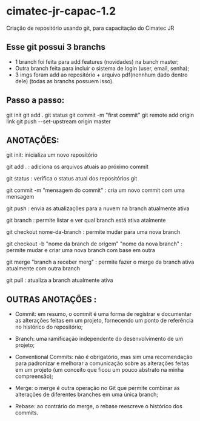 # cimatec-jr-capac-1.2
Criação de repositório usando git, para capacitação do Cimatec JR

## Esse git possui 3 branchs
* 1 branch foi feita para add features (novidades) na banch master;
* Outra branch feita para incluir o sistema de login (user, email, senha);
* 3 imgs foram add ao repositório + arquivo pdf(nennhum dado dentro dele) (todas as branchs possuem isso).

## Passo a passo:
git init
git add .
git status
git commit -m "first commit"
git remote add origin link
git push --set-upstream origin master




## ANOTAÇÕES:

git init:
	inicializa um novo repositório

git add . :
	adiciona os arquivos atuais ao próximo commit

git status :
	verifica o status atual dos repositórios git

git commit -m "mensagem do commit" :
	cria um novo commit com uma mensagem

git push :
	envia as atualizações para a nuvem na branch atualmente ativa

git branch :
	permite listar e ver qual branch está ativa atalmente

git checkout nome-da-branch :
	permite mudar para uma nova branch

git checkout -b "nome da branch de origem" "nome da nova branch" :
	permite mudar e criar uma nova branch com base em outra 

git merge "branch a receber merg" :
	permite fazer o merge da branch ativa atualmente com outra branch

 git pull :
	atualiza a branch atualmente ativa


## OUTRAS ANOTAÇÕES :
* Commit: em resumo, o commit é uma forma de registrar e documentar as alterações feitas em um projeto, fornecendo um ponto de referência no histórico do repositório;

* Branch: uma ramificação independente do desenvolvimento de um projeto;

* Conventional Commits: não é obrigatório, mas sim uma recomendação para padronizar e melhorar a comunicação sobre as alterações feitas em um projeto (um conceito que ficou um pouco abstrato na minha compreensão);

* Merge: o merge é outra operação no Git que permite combinar as alterações de diferentes branches em uma única branch;

* Rebase: ao contrário do merge, o rebase reescreve o histórico dos commits.



